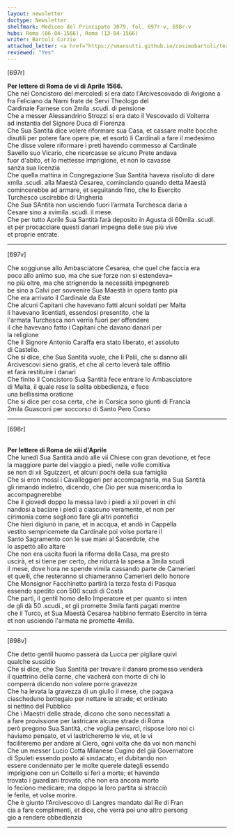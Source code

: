 ```yaml
---
layout: newsletter
doctype: Newsletter
shelfmark: Mediceo del Principato 3079, fol. 697r-v, 698r-v
hubs: Roma (06-04-1566), Roma (13-04-1566)
writer: Bartoli Curzio
attached_letter: <a href="https://smansutti.github.io/cosimobartoli/texts/2978_023/">2978_023</a>
reviewed: "Yes"
---
```


[697r]  
  
  
<strong>Per lettere di Roma de vi di Aprile 1566.</strong>  
Che nel Concistoro del mercoledì si era dato l'Arcivescovado di Avigione a  
fra Feliciano da Narni frate de Servi Theologo del  
Cardinale Farnese con 2mila .scudi. di pensione  
Che a messer Alessandrino Strozzi si era dato il Vescovado di Volterra  
ad instantia del Signore Duca di Fiorenza  
Che Sua Santità dice volere riformare sua Casa, et cassare molte bocche  
disutili per potere fare opere pie, et esortò li Cardinali a fare il medesimo  
Che disse volere riformare i preti havendo commesso al Cardinale  
Savello suo Vicario, che ricercasse se alcuno Prete andava  
fuor d'abito, et lo mettesse imprigione, et non lo cavasse  
sanza sua licenzia  
Che quella mattina in Congregazione Sua Santità haveva risoluto di dare  
xmila .scudi. alla Maestà Cesarea, cominciando quando detta Maestà  
comincerebbe ad armare, et seguitando fino, che lo Esercito  
Turchesco uscirebbe di Ungheria  
Che Sua SAntità non usciendo fuori l’armata Turchesca daria a  
Cesare sino a xvimila .scudi. il mese.  
Che per tutto Aprile Sua Santità farà deposito in Agusta di 60mila .scudi.  
et per procacciare questi danari impegna delle sue più vive  
et proprie entrate.  
  
---  

[697v]  
  
  
Che soggiunse allo Ambasciatore Cesarea, che quel che faccia era  
poco allo animo suo, ma che sue forze non si estendeva=  
no più oltre, ma che strignendo la necessità impegnereb  
be sino a Calvi per sovvenire Sua Maestà in opera tanto pia  
Che era arrivato il Cardinale da Este  
Che alcuni Capitani che havevano fatti alcuni soldati per Malta  
li havevano licentiati, essendosi presentito, che la  
l'armata Turchesca non verria fuori per offendere  
il che havevano fatto i Capitani che davano danari per  
la religione  
Che il Signore Antonio Caraffa era stato liberato, et assoluto  
di Castello.  
Che si dice, che Sua Santità vuole, che li Palii, che si danno alli  
Arcivescovi sieno gratis, et che al certo leverà tale offitio  
et farà restituire i danari  
Che finito il Concistoro Sua Santità fece entrare lo Ambasciatore  
di Malta, il quale rese la solita obbedienza, e fece  
una bellissima oratione  
Che si dice per cosa certa, che in Corsica sono giunti di Francia  
2mila Guasconi per soccorso di Santo Pero Corso  
  
---  

[698r]  
  
  
<br/><strong>Per lettere di Roma de xiii d'Aprile</strong>  
Che lunedì Sua Santità andò alle vii Chiese con gran devotione, et fece  
la maggiore parte del viaggio a piedi, nelle volle comitiva  
se non di xii Sguizzeri, et alcuni pochi della sua famiglia  
Che si eron mossi i Cavalleggieri per accompagnarla, ma Sua Santità  
gli rimandò indietro, dicendo, che Dio per sua misericordia lo  
accompagnerebbe  
Che il giovedì doppo la messa lavò i piedi a xii poveri in chi  
nandosi a baciare i piedi a ciascuno veramente, et non per  
cirimonia come sogliono fare gli altri pontefici  
Che hieri digiunò in pane, et in accqua, et andò in Cappella  
vestito sempricemete da Cardinale poi volse portare il  
Santo Sagramento con le sue mani al Sacerdote, che  
lo aspettò allo altare  
Che non era uscita fuori la riforma della Casa, ma presto  
uscirà, et si tiene per certo, che ridurrà la spesa a 3mila scudi  
il mese, dove hora ne spende vimila cassando parte de Camerieri  
et quelli, che resteranno si chiameranno Camerieri dello honore  
Che Monsignor Facchinetto partirà la terza festa di Pasqua  
essendo spedito con 500 scudi di Costà  
Che partì, il gentil homo dello Imperatore et per quanto si inten  
de gli dà 50 .scudi., et gli promette 3mila fanti pagati mentre  
che il Turco, et Sua Maestà Cesarea habbino fermato Esercito in terra  
et non usciendo l'armata ne promette 4mila.  
  
---  

[698v]  
  
  
Che detto gentil huomo passerà da Lucca per pigliare quivi  
qualche sussidio  
Che si dice, che Sua Santità per trovare il danaro promesso venderà  
il quattrino della carne, che vacherà con morte di chi lo  
comperrà dicendo non volere porre gravezze  
Che ha levata la gravezza di un giulio il mese, che pagava  
ciascheduno bottegaio per nettare le strade; et ordinato  
si nettino del Pubblico  
Che i Maestri delle strade, dicono che sono necessitati a  
a fare provissione per lastricare alcune strade di Roma  
però pregono Sua Santità, che voglia pensarci, rispose loro noi ci  
haviamo pensato, et vi lastricheremo le vie, et le vi  
faciliteremo per andare al Ciero, ogni volta che da voi non manchi  
Che un messer Lucio Cotta Milanese Cugino del già Governatore  
di Spuleti essendo posto al sindacato, et dubitando non  
essere condennato per le molte querele dategli essendo  
imprigione con un Coltello si ferì a morte; et havendo  
trovato i guardiani trovato, che non era ancora morto  
lo feciono medicare; ma doppo la loro partita si stracciò  
le ferite, et volse morire.  
Che è giunto l'Arcivescovo di Langres mandato dal Re di Fran  
cia a fare complimenti, et dice, che verrà poi uno altro persong  
gio a rendere obbedienzia  
  
---  

